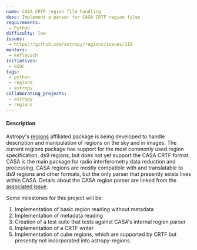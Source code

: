 ```yaml
---
name: CASA CRTF region file handling
desc: Implement a parser for CASA CRTF region files
requirements:
 - Python
difficulty: low
issues:
 - https://github.com/astropy/regions/issues/119
mentors:
 - keflavich
initiatives:
 - GSOC
tags:
 - python
 - regions
 - astropy
collaborating_projects:
 - astropy
 - regions
---
```


#### Description

Astropy's [regions](https://github.com/astropy/regions/) affiliated package is being developed to handle description and manipulation of regions on the sky and in images.
The current regions package has support for the most commonly used region specification, ds9 regions, but does not yet support the CASA CRTF format.
CASA is the main package for radio interferometry data reduction and processing.
CASA regions are mostly compatible with and translatable to ds9 regions and other formats, but the only parser that presently exists lives within CASA.
Details about the CASA region parser are linked from the [associated issue](https://github.com/astropy/regions/issues/119).


Some milestones for this project will be:

1. Implementation of basic region reading without metadata
2. Implementation of metadata reading
3. Creation of a test suite that tests against CASA's internal region parser
4. Implementation of a CRTF writer
5. Implementation of cube regions, which are supported by CRTF but presently not incorporated into astropy-regions.
